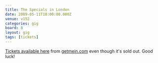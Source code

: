 ```yaml
---
title: The Specials in London
date: 2009-05-11T18:00:00.000Z
venue: v152
categories: gig
board: 8
layout: gig
tags: [tickets]
---
```

<a href="http://ticketsales.at/folkestonegerald/514244.html">Tickets available here</a> from <a href="http://ticketsales.at/folkestonegerald/514244.html">getmein.com</a> even though it's sold out. Good luck!